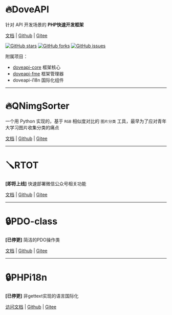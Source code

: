 # 🔥DoveAPI

针对 API 开发场景的 **PHP快速开发框架**

[文档](https://xcenweb.github.io/docs/doveapi/) | [Github](https://github.com/xcenweb/DoveAPI) | [Gitee]()

[![GitHub stars](https://img.shields.io/github/stars/xcenweb/DoveAPI)](https://github.com/xcenweb/DoveAPI/stargazers)
[![GitHub forks](https://img.shields.io/github/forks/xcenweb/DoveAPI)](https://github.com/xcenweb/DoveAPI/network/members)
[![GitHub issues](https://img.shields.io/github/issues/xcenweb/DoveAPI)](https://github.com/xcenweb/DoveAPI/issues)

附属项目：
- [doveapi-core](https://github.com/xcenweb/doveapi-core) 框架核心
- [doveapi-fme](https://github.com/xcenweb/doveapi-fme) 框架管理器
- doveapi-i18n 国际化组件

---

# 🔥QNimgSorter

一个用 Python 实现的，基于 `RGB` 相似度对比的 `图片分类` 工具，最早为了应对青年大学习图片收集分类的痛点

[文档]() | [Github](https://github.com/xcenweb/QNimgSorter) | [Gitee]()

---

# 🪛RTOT

**[即将上线]** 快速部署微信公众号相关功能

[文档]() | [Github]() | [Gitee]()

---

# 🔒PDO-class

**[已停更]** 简洁的PDO操作类

[文档]() | [Github]() | [Gitee]()

---

# 🔒PHPi18n

**[已停更]** 非gettext实现的语言国际化

[访问文档]() | [Github]() | [Gitee]()